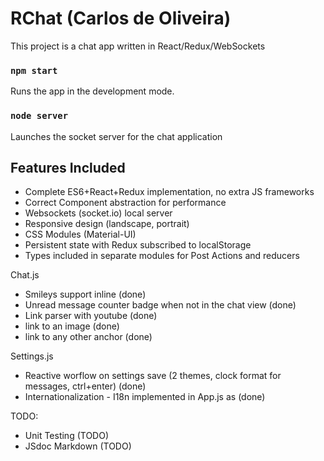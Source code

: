 # RChat (Carlos de Oliveira)

This project is a chat app written in React/Redux/WebSockets

### `npm start`

Runs the app in the development mode.<br>


### `node server`

Launches the socket server for the chat application<br>

## Features Included

* Complete ES6+React+Redux implementation, no extra JS frameworks
* Correct Component abstraction for performance
* Websockets (socket.io) local server
* Responsive design (landscape, portrait)
* CSS Modules (Material-UI)
* Persistent state with Redux subscribed to localStorage
* Types included in separate modules for Post Actions and reducers

Chat.js

* Smileys support inline (done)
* Unread message counter badge when not in the chat view (done)
* Link parser with youtube (done)
* link to an image (done)
* link to any other anchor (done)

Settings.js 

* Reactive worflow on settings save (2 themes, clock format for messages, ctrl+enter) (done)
* Internationalization - I18n implemented in App.js as (done)

TODO:

* Unit Testing (TODO)
* JSdoc Markdown (TODO)


